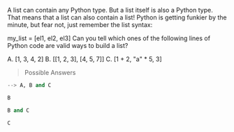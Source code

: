 A list can contain any Python type. But a list itself is also a Python type. That means that a list can also contain a list! Python is getting funkier by the minute, but fear not, just remember the list syntax:

my_list = [el1, el2, el3]
Can you tell which ones of the following lines of Python code are valid ways to build a list?

A. [1, 3, 4, 2] B. [[1, 2, 3], [4, 5, 7]] C. [1 + 2, "a" * 5, 3]

> Possible Answers

```py
--> A, B and C

B

B and C

C
```